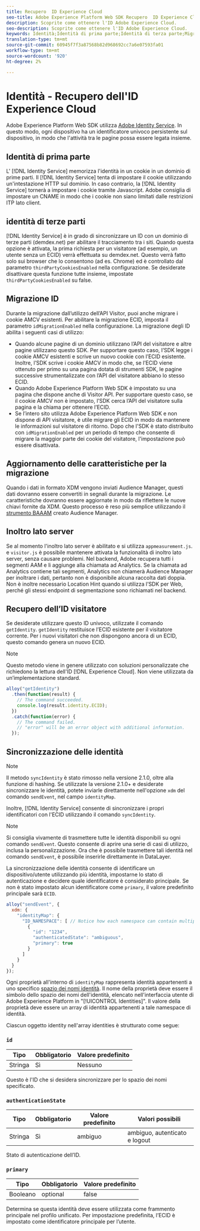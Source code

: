 ```yaml
---
title: Recupero  ID Experience Cloud
seo-title: Adobe Experience Platform Web SDK Recupero  ID Experience Cloud
description: Scoprite come ottenere l'ID Adobe Experience Cloud.
seo-description: Scoprite come ottenere l'ID Adobe Experience Cloud.
keywords: Identità;Identità di prima parte;Identità di terza parte;Migrazione ID;ID visitatore;identità di terza parte;identità di terza parte;terze partiCookiesEnabled;idMigrationEnabled;getIdentity;Syncing Identities;sendEvent;identityMap;primario;ecid;Identity Namespace;namespace id;authenticationState;hashEnabled;
translation-type: tm+mt
source-git-commit: 60945f7f3a87568b82d968692cc7a6e07593fa01
workflow-type: tm+mt
source-wordcount: '920'
ht-degree: 2%

---
```



# Identità - Recupero dell&#39;ID Experience Cloud 

Adobe Experience Platform Web SDK utilizza [ Adobe Identity Service](../../identity-service/ecid.md). In questo modo, ogni dispositivo ha un identificatore univoco persistente sul dispositivo, in modo che l&#39;attività tra le pagine possa essere legata insieme.

## Identità di prima parte

L&#39; [!DNL Identity Service] memorizza l&#39;identità in un cookie in un dominio di prime parti. Il [!DNL Identity Service] tenta di impostare il cookie utilizzando un&#39;intestazione HTTP sul dominio. In caso contrario, la [!DNL Identity Service] tornerà a impostare i cookie tramite Javascript.  Adobe consiglia di impostare un CNAME in modo che i cookie non siano limitati dalle restrizioni ITP lato client.

## identità di terze parti

[!DNL Identity Service] è in grado di sincronizzare un ID con un dominio di terze parti (demdex.net) per abilitare il tracciamento tra i siti. Quando questa opzione è attivata, la prima richiesta per un visitatore (ad esempio, un utente senza un ECID) verrà effettuata su demdex.net. Questo verrà fatto solo sui browser che lo consentono (ad es. Chrome) ed è controllato dal parametro `thirdPartyCookiesEnabled` nella configurazione. Se desiderate disattivare questa funzione tutte insieme, impostate `thirdPartyCookiesEnabled` su false.

## Migrazione ID

Durante la migrazione dall’utilizzo dell’API Visitor, puoi anche migrare i cookie AMCV esistenti. Per abilitare la migrazione ECID, imposta il parametro `idMigrationEnabled` nella configurazione. La migrazione degli ID abilita i seguenti casi di utilizzo:

* Quando alcune pagine di un dominio utilizzano l’API del visitatore e altre pagine utilizzano questo SDK. Per supportare questo caso, l’SDK legge i cookie AMCV esistenti e scrive un nuovo cookie con l’ECID esistente. Inoltre, l’SDK scrive i cookie AMCV in modo che, se l’ECID viene ottenuto per primo su una pagina dotata di strumenti SDK, le pagine successive strumentalizzate con l’API del visitatore abbiano lo stesso ECID.
* Quando Adobe Experience Platform Web SDK è impostato su una pagina che dispone anche di Visitor API. Per supportare questo caso, se il cookie AMCV non è impostato, l’SDK cerca l’API del visitatore sulla pagina e la chiama per ottenere l’ECID.
* Se l’intero sito utilizza Adobe Experience Platform Web SDK e non dispone di API visitatore, è utile migrare gli ECID in modo da mantenere le informazioni sul visitatore di ritorno. Dopo che l&#39;SDK è stato distribuito con `idMigrationEnabled` per un periodo di tempo che consente di migrare la maggior parte dei cookie del visitatore, l&#39;impostazione può essere disattivata.

## Aggiornamento delle caratteristiche per la migrazione

Quando i dati in formato XDM vengono inviati  Audience Manager, questi dati dovranno essere convertiti in segnali durante la migrazione. Le caratteristiche dovranno essere aggiornate in modo da riflettere le nuove chiavi fornite da XDM. Questo processo è reso più semplice utilizzando il [strumento BAAAM](https://docs.adobe.com/content/help/en/audience-manager/user-guide/reference/bulk-management-tools/bulk-management-intro.html#getting-started-with-bulk-management) creato  Audience Manager.

## Inoltro lato server

Se al momento l&#39;inoltro lato server è abilitato e si utilizza `appmeasurement.js`. e `visitor.js` è possibile mantenere attivata la funzionalità di inoltro lato server, senza causare problemi. Nel backend,  Adobe recupera tutti i segmenti AAM e li aggiunge alla chiamata ad Analytics. Se la chiamata ad Analytics contiene tali segmenti, Analytics non chiamerà  Audience Manager per inoltrare i dati, pertanto non è disponibile alcuna raccolta dati doppia. Non è inoltre necessario Location Hint quando si utilizza l’SDK per Web, perché gli stessi endpoint di segmentazione sono richiamati nel backend.

## Recupero dell’ID visitatore

Se desiderate utilizzare questo ID univoco, utilizzate il comando `getIdentity`. `getIdentity` restituisce l’ECID esistente per il visitatore corrente. Per i nuovi visitatori che non dispongono ancora di un ECID, questo comando genera un nuovo ECID.

>[!NOTE]
>
>Questo metodo viene in genere utilizzato con soluzioni personalizzate che richiedono la lettura dell&#39;ID [!DNL Experience Cloud]. Non viene utilizzata da un’implementazione standard.

```javascript
alloy("getIdentity")
  .then(function(result) {
    // The command succeeded.
    console.log(result.identity.ECID);
  })
  .catch(function(error) {
    // The command failed.
    // "error" will be an error object with additional information.
  });
```

## Sincronizzazione delle identità

>[!NOTE]
>
>Il metodo `syncIdentity` è stato rimosso nella versione 2.1.0, oltre alla funzione di hashing. Se utilizzate la versione 2.1.0+ e desiderate sincronizzare le identità, potete inviarle direttamente nell&#39;opzione `xdm` del comando `sendEvent`, nel campo `identityMap`.

Inoltre, [!DNL Identity Service] consente di sincronizzare i propri identificatori con l&#39;ECID utilizzando il comando `syncIdentity`.

>[!NOTE]
>
>Si consiglia vivamente di trasmettere tutte le identità disponibili su ogni comando `sendEvent`. Questo consente di aprire una serie di casi di utilizzo, inclusa la personalizzazione. Ora che è possibile trasmettere tali identità nel comando `sendEvent`, è possibile inserirle direttamente in DataLayer.

La sincronizzazione delle identità consente di identificare un dispositivo/utente utilizzando più identità, impostarne lo stato di autenticazione e decidere quale identificatore è considerato principale. Se non è stato impostato alcun identificatore come `primary`, il valore predefinito principale sarà `ECID`.

```javascript
alloy("sendEvent", {
  xdm: {
    "identityMap": {
      "ID_NAMESPACE": [ // Notice how each namespace can contain multiple identifiers.
        {
          "id": "1234",
          "authenticatedState": "ambiguous",
          "primary": true
        }
      ]
    }
  }
});
```

Ogni proprietà all&#39;interno di `identityMap` rappresenta identità appartenenti a uno specifico [spazio dei nomi identità](../../identity-service/namespaces.md). Il nome della proprietà deve essere il simbolo dello spazio dei nomi dell&#39;identità, elencato nell&#39;interfaccia utente di Adobe Experience Platform in &quot;[!UICONTROL Identities]&quot;. Il valore della proprietà deve essere un array di identità appartenenti a tale namespace di identità.

Ciascun oggetto identity nell&#39;array identities è strutturato come segue:

### `id`

| **Tipo** | **Obbligatorio** | **Valore predefinito** |
| -------- | ------------ | ----------------- |
| Stringa | Sì | Nessuno |

Questo è l&#39;ID che si desidera sincronizzare per lo spazio dei nomi specificato.

### `authenticationState`

| **Tipo** | **Obbligatorio** | **Valore predefinito** | **Valori possibili** |
| -------- | ------------ | ----------------- | ------------------------------------ |
| Stringa | Sì | ambiguo | ambiguo, autenticato e logout |

Stato di autenticazione dell’ID.

### `primary`

| **Tipo** | **Obbligatorio** | **Valore predefinito** |
| -------- | ------------ | ----------------- |
| Booleano | optional | false |

Determina se questa identità deve essere utilizzata come frammento principale nel profilo unificato. Per impostazione predefinita, l’ECID è impostato come identificatore principale per l’utente.
